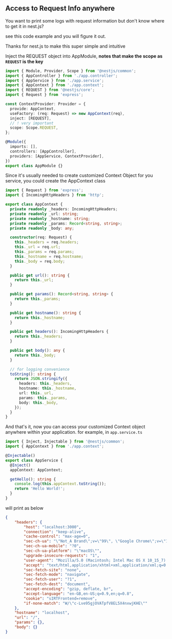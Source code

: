 

## Access to Request Info anywhere

You want to print some logs with request information but don't know where to get it in nest.js?

see this code example and you will figure it out.

Thanks for nest.js to make this super simple and intuitive

Inject the REQUEST object into AppModule, **notes that make the scope as `REQUEST` is the key**
```typescript
import { Module, Provider, Scope } from '@nestjs/common';
import { AppController } from './app.controller';
import { AppService } from './app.service';
import { AppContext } from './app.context';
import { REQUEST } from '@nestjs/core';
import { Request } from 'express';

const ContextProvider: Provider = {
  provide: AppContext,
  useFactory: (req: Request) => new AppContext(req),
  inject: [REQUEST],
  // ! very important
  scope: Scope.REQUEST,
};

@Module({
  imports: [],
  controllers: [AppController],
  providers: [AppService, ContextProvider],
})
export class AppModule {}
```

Since it's usually needed to create customized Context Object for you service, you could create the AppContext class
```typescript
import { Request } from 'express';
import { IncomingHttpHeaders } from 'http';

export class AppContext {
  private readonly _headers: IncomingHttpHeaders;
  private readonly _url: string;
  private readonly _hostname: string;
  private readonly _params: Record<string, string>;
  private readonly _body: any;

  constructor(req: Request) {
    this._headers = req.headers;
    this._url = req.url;
    this._params = req.params;
    this._hostname = req.hostname;
    this._body = req.body;
  }

  public get url(): string {
    return this._url;
  }

  public get params(): Record<string, string> {
    return this._params;
  }

  public get hostname(): string {
    return this._hostname;
  }

  public get headers(): IncomingHttpHeaders {
    return this._headers;
  }

  public get body(): any {
    return this._body;
  }

  // for logging convenience
  toString(): string {
    return JSON.stringify({
      headers: this._headers,
      hostname: this._hostname,
      url: this._url,
      params: this._params,
      body: this._body,
    });
  }
}
```

And that's it, now you can access your customized Context object anywhere within your application. for example, in `app.service.ts`

```typescript
import { Inject, Injectable } from '@nestjs/common';
import { AppContext } from './app.context';

@Injectable()
export class AppService {
  @Inject()
  appContext: AppContext;

  getHello(): string {
    console.log(this.appContext.toString());
    return 'Hello World!';
  }
}
```
will print as below
```json
{
    "headers": {
        "host": "localhost:3000",
        "connection": "keep-alive",
        "cache-control": "max-age=0",
        "sec-ch-ua": "\"Not_A Brand\";v=\"99\", \"Google Chrome\";v=\"109\", \"Chromium\";v=\"109\"",
        "sec-ch-ua-mobile": "?0",
        "sec-ch-ua-platform": "\"macOS\"",
        "upgrade-insecure-requests": "1",
        "user-agent": "Mozilla/5.0 (Macintosh; Intel Mac OS X 10_15_7) AppleWebKit/537.36 (KHTML, like Gecko) Chrome/109.0.0.0 Safari/537.36",
        "accept": "text/html,application/xhtml+xml,application/xml;q=0.9,image/avif,image/webp,image/apng,*/*;q=0.8,application/signed-exchange;v=b3;q=0.9",
        "sec-fetch-site": "none",
        "sec-fetch-mode": "navigate",
        "sec-fetch-user": "?1",
        "sec-fetch-dest": "document",
        "accept-encoding": "gzip, deflate, br",
        "accept-language": "en-GB,en-US;q=0.9,en;q=0.8",
        "cookie": "sIRTFrontend=remove",
        "if-none-match": "W/\"c-Lve95gjOVATpfV8EL5X4nxwjKHE\""
    },
    "hostname": "localhost",
    "url": "/",
    "params": {},
    "body": {}
}
```
